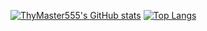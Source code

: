 [![ThyMaster555's GitHub stats](https://github-readme-stats.vercel.app/api?username=mastertar&count_private=true&show_icons=true&theme=radical)](https://github.com/mastertar/github-readme-stats)
[![Top Langs](https://github-readme-stats.vercel.app/api/top-langs/?username=mastertar&langs_count=10&layout=compact&theme=radical)](https://github.com/mastertar/github-readme-stats)
